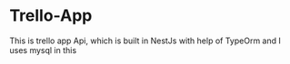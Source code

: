 # Trello-App
This is trello app Api, which is built in NestJs with help of TypeOrm and I uses mysql in this 
